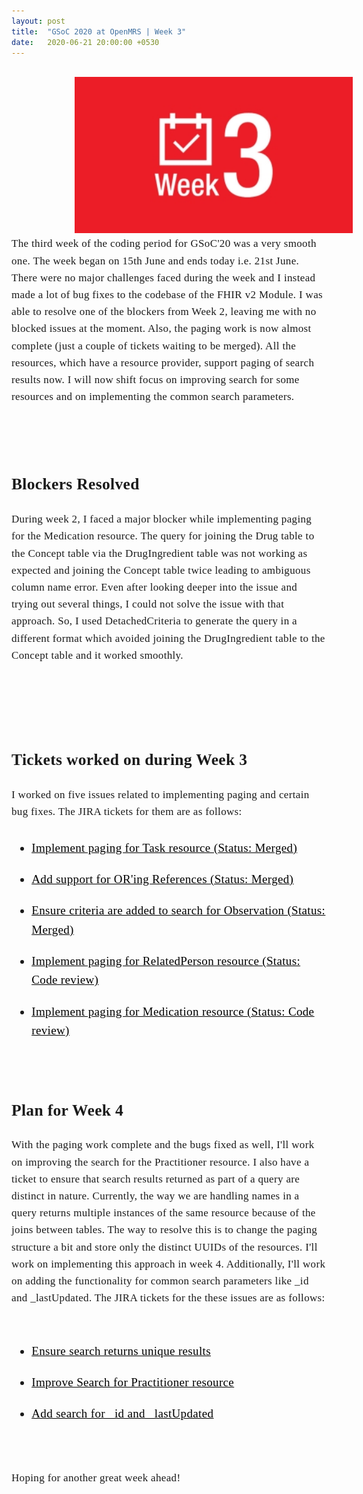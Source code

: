 ```yaml
---
layout: post
title:  "GSoC 2020 at OpenMRS | Week 3"
date:   2020-06-21 20:00:00 +0530
---
```


<br/>

<img src="/assets/images/week3" style="width:auto; height:250px; position:relative; left:20%;">

<br />
<div style="font-family: medium-content-serif-font, Georgia, Cambria, Times New Roman, Times, serif; font-size:17px; letter-spacing: +0.02em; line-height:1.6;">
The third week of the coding period for GSoC'20 was a very smooth one. The week began on 15th June and ends today i.e. 21st June. There were no major challenges faced during the week and I instead made a lot of bug fixes to the codebase of the FHIR v2 Module. I was able to resolve one of the blockers from Week 2, leaving me with no blocked issues at the moment. Also, the paging work is now almost complete (just a couple of tickets waiting to be merged). All the resources, which have a resource provider, support paging of search results now. I will now shift focus on improving search for some resources and on implementing the common search parameters. 

<br /> <br />
<h2><b> Blockers Resolved</b></h2>
During week 2, I faced a major blocker while implementing paging for the Medication resource. The query for joining the Drug table to the Concept table via the DrugIngredient table was not working as expected and joining the Concept table twice leading to ambiguous column name error. Even after looking deeper into the issue and trying out several things, I could not solve the issue with that approach. So, I used DetachedCriteria to generate the query in a different format which avoided joining the DrugIngredient table to the Concept table and it worked smoothly. 

<br /> <br /><br />
<h2><b> Tickets worked on during Week 3</b></h2>
I worked on five issues related to implementing paging and certain bug fixes. The JIRA tickets for them are as follows:
<ul style="font-size: 19px;"><u>
<li style="padding: 10px 0px;"><a href="https://issues.openmrs.org/browse/FM2-229" style="color:black">Implement paging for Task resource (Status: Merged)</a></li>
<li style="padding: 10px 0px;"><a href="https://issues.openmrs.org/browse/FM2-233" style="color:black">Add support for OR'ing References (Status: Merged)</a></li>
<li style="padding: 10px 0px;"><a href="https://issues.openmrs.org/browse/FM2-236" style="color:black">Ensure criteria are added to search for Observation (Status: Merged)</a></li>
<li style="padding: 10px 0px;"><a href="https://issues.openmrs.org/browse/FM2-226" style="color:black">Implement paging for RelatedPerson resource (Status: Code review)</a></li>
<li style="padding: 10px 0px;"><a href="https://issues.openmrs.org/browse/FM2-205" style="color:black">Implement paging for Medication resource (Status: Code review)</a></li>
</u></ul><br/>


<h2><b> Plan for Week 4</b></h2>
With the paging work complete and the bugs fixed as well, I'll work on improving the search for the Practitioner resource. I also have a ticket to ensure that search results returned as part of a query are distinct in nature. Currently, the way we are handling names in a query returns multiple instances of the same resource because of the joins between tables. The way to resolve this is to change the paging structure a bit and store only the distinct UUIDs of the resources. I'll work on implementing this approach in week 4. Additionally, I'll work on adding the functionality for common search parameters like _id and _lastUpdated. The JIRA tickets for the these issues are as follows:
<br /> <br />
<ul style="font-size: 19px;"><u>
<li style="padding: 10px 0px;"><a href="https://issues.openmrs.org/browse/FM2-234" style="color:black">Ensure search returns unique results</a></li>
<li style="padding: 10px 0px;"><a href="https://issues.openmrs.org/browse/FM2-228" style="color:black">Improve Search for Practitioner resource</a></li>
<li style="padding: 10px 0px;"><a href="https://issues.openmrs.org/browse/FM2-169" style="color:black">Add search for _id and _lastUpdated</a></li>
</u></ul><br/>

Hoping for another great week ahead!

</div>
